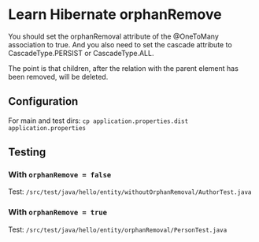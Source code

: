 # Learn Hibernate orphanRemove

You should set the orphanRemoval attribute of the @OneToMany association 
to true. And you also need to set the cascade attribute to 
CascadeType.PERSIST or CascadeType.ALL.

The point is that children, after the relation with the parent element has been removed, 
will be deleted.

## Configuration

For main and test dirs:
`cp application.properties.dist application.properties`

## Testing

### With `orphanRemove = false`

Test: `/src/test/java/hello/entity/withoutOrphanRemoval/AuthorTest.java`

### With `orphanRemove = true`

Test: `/src/test/java/hello/entity/orphanRemoval/PersonTest.java`


